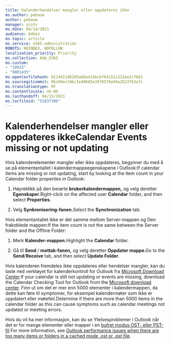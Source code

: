 ```yaml
---
title: Kalenderhendelser mangler eller oppdateres ikke
ms.author: pebaum
author: pebaum
manager: scotv
ms.date: 04/14/2021
audience: Admin
ms.topic: article
ms.service: o365-administration
ROBOTS: NOINDEX, NOFOLLOW
localization_priority: Priority
ms.collection: Adm_O365
ms.custom:
- "10932"
- "9001435"
ms.openlocfilehash: b114411d6285a68a41bbcbf64151c212ee2cf661
ms.sourcegitcommit: 8bc60ec34bc1e40685e3976576e04a2623f63a7c
ms.translationtype: MT
ms.contentlocale: nb-NO
ms.lasthandoff: 04/15/2021
ms.locfileid: "51837386"
---
```

# <a name="calendar-events-missing-or-not-updating"></a><span data-ttu-id="1de73-102">Kalenderhendelser mangler eller oppdateres ikke</span><span class="sxs-lookup"><span data-stu-id="1de73-102">Calendar Events missing or not updating</span></span>

<span data-ttu-id="1de73-103">Hvis kalenderelementer mangler eller ikke oppdateres, begynner du med å se på elementantallet i kalendermappeegenskapene i Outlook:</span><span class="sxs-lookup"><span data-stu-id="1de73-103">If calendar items are missing or not updating, start by looking at the item count in your Calendar folder properties in Outlook:</span></span> 

1. <span data-ttu-id="1de73-104">Høyreklikk på den berørte **brukerkalendermappen,** og velg deretter **Egenskaper**.</span><span class="sxs-lookup"><span data-stu-id="1de73-104">Right-click on the affected user **Calendar** folder, and then select **Properties**.</span></span>

1. <span data-ttu-id="1de73-105">Velg **Synkronisering-fanen.**</span><span class="sxs-lookup"><span data-stu-id="1de73-105">Select the **Synchronization** tab.</span></span>

<span data-ttu-id="1de73-106">Hvis elementantallet ikke er det samme mellom Server-mappen og Den frakoblede mappen:</span><span class="sxs-lookup"><span data-stu-id="1de73-106">If the item count is not the same between the Server folder and the Offline Folder:</span></span>

1.  <span data-ttu-id="1de73-107">Merk **Kalender-mappen.**</span><span class="sxs-lookup"><span data-stu-id="1de73-107">Highlight the **Calendar** folder.</span></span>

1.  <span data-ttu-id="1de73-108">Gå til **Send** / **mottak-fanen,** og velg deretter **Oppdater mappe**.</span><span class="sxs-lookup"><span data-stu-id="1de73-108">Go to the **Send**/**Receive** tab, and then select **Update Folder**.</span></span>

<span data-ttu-id="1de73-109">Hvis kalenderen fremdeles ikke oppdateres eller hendelser mangler, kan du laste ned verktøyet for kalenderkontroll for Outlook fra [Microsoft Download Center](https://www.microsoft.com/download/details.aspx?id=28786).</span><span class="sxs-lookup"><span data-stu-id="1de73-109">If your calendar is still not updating or events are missing, download the Calendar Checking Tool for Outlook from the [Microsoft download center](https://www.microsoft.com/download/details.aspx?id=28786).</span></span> <span data-ttu-id="1de73-110">Finn ut om det er mer enn 5000 elementer i kalendermappen, da dette kan føre til symptomer, for eksempel kalendermøter som ikke er oppdatert eller møtefeil.</span><span class="sxs-lookup"><span data-stu-id="1de73-110">Determine if there are more than 5000 items in the calendar folder as this can cause symptoms such as calendar meetings not updated or meeting errors.</span></span> 

<span data-ttu-id="1de73-111">Hvis du vil ha mer informasjon, kan du se Ytelsesproblemer i Outlook når det er for mange elementer eller mapper i en [bufret modus OST- eller PST-fil](https://docs.microsoft.com/outlook/troubleshoot/performance/performance-issues-if-too-many-items-or-folders).</span><span class="sxs-lookup"><span data-stu-id="1de73-111">For more information, see [Outlook performance issues when there are too many items or folders in a cached mode .ost or .pst file](https://docs.microsoft.com/outlook/troubleshoot/performance/performance-issues-if-too-many-items-or-folders).</span></span>